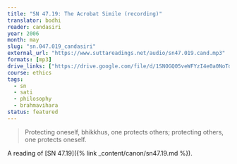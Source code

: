 ```yaml
---
title: "SN 47.19: The Acrobat Simile (recording)"
translator: bodhi
reader: candasiri
year: 2006
month: may
slug: "sn.047.019_candasiri"
external_url: "https://www.suttareadings.net/audio/sn47.019.cand.mp3"
formats: [mp3]
drive_links: ["https://drive.google.com/file/d/1SNOGQ05veWFYzI4e0a0NoTdFxggy-Ys3/view?usp=drivesdk"]
course: ethics
tags:
  - sn
  - sati
  - philosophy
  - brahmavihara
status: featured
---
```


> Protecting oneself, bhikkhus, one protects others; protecting others, one protects oneself.

A reading of [SN 47.19]({% link _content/canon/sn47.19.md %}).
